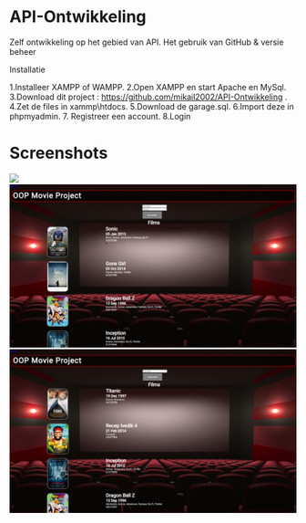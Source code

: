 # API-Ontwikkeling
 Zelf ontwikkeling op het gebied van API. Het gebruik van GitHub & versie beheer

Installatie
 
 1.Installeer XAMPP of WAMPP.
 2.Open XAMPP en start Apache en MySql.
 3.Download dit project : https://github.com/mikail2002/API-Ontwikkeling .
 4.Zet de files in xammp\htdocs.
 5.Download de garage.sql.
 6.Import deze in phpmyadmin.
 7. Registreer een account.
 8.Login


# Screenshots

<img src="img/home_pagina.png">
<img src="img/watched.png">
<img src="img/watchlist.png">
